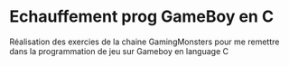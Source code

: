 # Echauffement prog GameBoy en C
Réalisation des exercies de la chaine GamingMonsters pour me remettre dans la programmation de jeu sur Gameboy en language C
